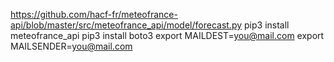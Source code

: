 https://github.com/hacf-fr/meteofrance-api/blob/master/src/meteofrance_api/model/forecast.py
pip3 install meteofrance_api
pip3 install boto3
export MAILDEST=you@mail.com
export MAILSENDER=you@mail.com
